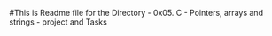 #This is Readme file for the Directory -  0x05. C - Pointers, arrays and strings - project and Tasks
